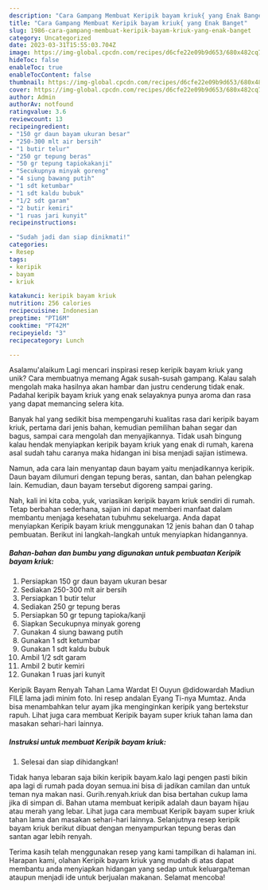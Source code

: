 ```yaml
---
description: "Cara Gampang Membuat Keripik bayam kriuk{ yang Enak Banget"
title: "Cara Gampang Membuat Keripik bayam kriuk{ yang Enak Banget"
slug: 1986-cara-gampang-membuat-keripik-bayam-kriuk-yang-enak-banget
category: Uncategorized
date: 2023-03-31T15:55:03.704Z
image: https://img-global.cpcdn.com/recipes/d6cfe22e09b9d653/680x482cq70/keripik-bayam-kriuk-foto-resep-utama.jpg
hideToc: false
enableToc: true
enableTocContent: false
thumbnail: https://img-global.cpcdn.com/recipes/d6cfe22e09b9d653/680x482cq70/keripik-bayam-kriuk-foto-resep-utama.jpg
cover: https://img-global.cpcdn.com/recipes/d6cfe22e09b9d653/680x482cq70/keripik-bayam-kriuk-foto-resep-utama.jpg
author: Admin
authorAv: notfound
ratingvalue: 3.6
reviewcount: 13
recipeingredient:
- "150 gr daun bayam ukuran besar"
- "250-300 mlt air bersih"
- "1 butir telur"
- "250 gr tepung beras"
- "50 gr tepung tapiokakanji"
- "Secukupnya minyak goreng"
- "4 siung bawang putih"
- "1 sdt ketumbar"
- "1 sdt kaldu bubuk"
- "1/2 sdt garam"
- "2 butir kemiri"
- "1 ruas jari kunyit"
recipeinstructions:

- "Sudah jadi dan siap dinikmati!"
categories:
- Resep
tags:
- keripik
- bayam
- kriuk

katakunci: keripik bayam kriuk 
nutrition: 256 calories
recipecuisine: Indonesian
preptime: "PT16M"
cooktime: "PT42M"
recipeyield: "3"
recipecategory: Lunch

---
```



Asalamu'alaikum Lagi mencari inspirasi resep keripik bayam kriuk yang unik? Cara membuatnya memang Agak susah-susah gampang. Kalau salah mengolah maka hasilnya akan hambar dan justru cenderung tidak enak. Padahal keripik bayam kriuk yang enak selayaknya punya aroma dan rasa yang dapat memancing selera kita.


Banyak hal yang sedikit bisa mempengaruhi kualitas rasa dari keripik bayam kriuk, pertama dari jenis bahan, kemudian pemilihan bahan segar dan bagus, sampai cara mengolah dan menyajikannya. Tidak usah bingung kalau hendak menyiapkan keripik bayam kriuk yang enak di rumah, karena asal sudah tahu caranya maka hidangan ini bisa menjadi sajian istimewa.

Namun, ada cara lain menyantap daun bayam yaitu menjadikannya keripik. Daun bayam dilumuri dengan tepung beras, santan, dan bahan pelengkap lain. Kemudian, daun bayam tersebut digoreng sampai garing.


Nah, kali ini kita coba, yuk, variasikan keripik bayam kriuk sendiri di rumah. Tetap berbahan sederhana, sajian ini dapat memberi manfaat dalam membantu menjaga kesehatan tubuhmu sekeluarga. Anda dapat menyiapkan Keripik bayam kriuk menggunakan 12 jenis bahan dan 0 tahap pembuatan. Berikut ini langkah-langkah untuk menyiapkan hidangannya.

<!--inarticleads1-->

##### Bahan-bahan dan bumbu yang digunakan untuk pembuatan Keripik bayam kriuk:

1. Persiapkan 150 gr daun bayam ukuran besar
1. Sediakan 250-300 mlt air bersih
1. Persiapkan 1 butir telur
1. Sediakan 250 gr tepung beras
1. Persiapkan 50 gr tepung tapioka/kanji
1. Siapkan Secukupnya minyak goreng
1. Gunakan 4 siung bawang putih
1. Gunakan 1 sdt ketumbar
1. Gunakan 1 sdt kaldu bubuk
1. Ambil 1/2 sdt garam
1. Ambil 2 butir kemiri
1. Gunakan 1 ruas jari kunyit


Keripik Bayam Renyah Tahan Lama Wardat El Ouyun @didowardah Madiun FILE lama jadi minim foto. Ini resep andalan Eyang Ti-nya Mumtaz. Anda bisa menambahkan telur ayam jika menginginkan keripik yang bertekstur rapuh. Lihat juga cara membuat Keripik bayam super kriuk tahan lama dan masakan sehari-hari lainnya. 

<!--inarticleads2-->

##### Instruksi untuk membuat Keripik bayam kriuk:


1. Selesai dan siap dihidangkan!

Tidak hanya lebaran saja bikin keripik bayam.kalo lagi pengen pasti bikin apa lagi di rumah pada doyan semua.ini bisa di jadikan camilan dan untuk teman nya makan nasi. Gurih.renyah.kriuk dan bisa bertahan cukup lama jika di simpan di. Bahan utama membuat keripik adalah daun bayam hijau atau merah yang lebar. Lihat juga cara membuat Keripik bayam super kriuk tahan lama dan masakan sehari-hari lainnya. Selanjutnya resep keripik bayam kriuk berikut dibuat dengan menyampurkan tepung beras dan santan agar lebih renyah. 

Terima kasih telah menggunakan resep yang kami tampilkan di halaman ini. Harapan kami, olahan Keripik bayam kriuk yang mudah di atas dapat membantu anda menyiapkan hidangan yang sedap untuk keluarga/teman ataupun menjadi ide untuk berjualan makanan. Selamat mencoba!

